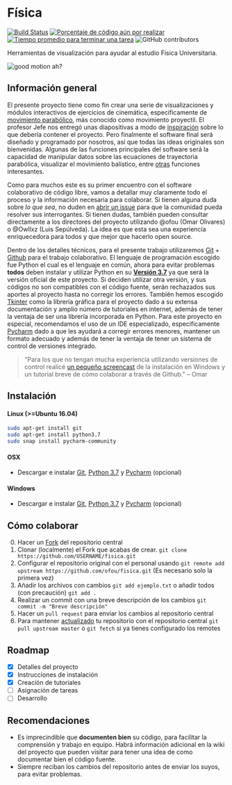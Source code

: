 Física
======
[![Build Status](https://travis-ci.org/ofou/PhysicsUCM.svg?branch=master)](https://travis-ci.org/ofou/fisica)
[![Porcentaje de código aún por realizar](http://isitmaintained.com/badge/open/ofou/physicsucm.svg)](https://github.com/ofou/fisica/issues "Percentage of issues still open")
[![Tiempo promedio para terminar una tarea](http://isitmaintained.com/badge/resolution/ofou/physicsucm.svg)](https://github.com/ofou/fisica/issues?q=is%3Aissue+is%3Aclosed "Average time to resolve an issue")
![GitHub contributors](https://img.shields.io/github/contributors/ofou/fisica.svg)

Herramientas de visualización para ayudar al estudio Fisica Universitaria. 

![good motion ah?](http://i407.photobucket.com/albums/pp152/miniman796/Pivot/BasketballShot.gif)

Información general
-------------------

El presente proyecto tiene como fin crear una serie de visualizaciones y módulos interactivos de ejercicios de cinemática, especificamente de [movimiento parabólico](https://es.wikipedia.org/wiki/Movimiento_parab%C3%B3lico), más conocido como movimiento proyectil. El profesor Jefe nos entregó unas diapositivas a modo de [inspiración](https://github.com/ofou/fisica/raw/master/docs/PROYECTO%20SOFTWARE%20PROYECTIL%20-%20PRESENTACION%20-%20HUGO.ppsx) sobre lo que debería contener el proyecto. Pero finalmente el software final será diseñado y programado por nosotros, así que todas las ideas originales son bienvenidas. Algunas de las funciones principales del software será la capacidad de manipular datos sobre las ecuaciones de trayectoria parabólica, visualizar el movimiento balístico, entre [otras](https://github.com/ofou/fisica/issues) funciones interesantes.

Como para muchos este es su primer encuentro con el software colaborativo de código libre, vamos a detallar muy claramente todo el proceso y la información necesaria para colaborar. Si tienen alguna duda sobre _lo que sea_, no duden en [abrir un issue](https://github.com/ofou/fisica/issues/new) para que la comunidad pueda resolver sus interrogantes. Si tienen dudas, también pueden consultar directamente a los directores del proyecto utilizando @ofou (Omar Olivares) o @Owllxz (Luis Sepúlveda). La idea es que esta sea una experiencia enriquecedora para todos y que mejor que hacerlo open source. 

Dentro de los detalles técnicos, para el presente trabajo utilizaremos [Git](https://git-scm.com/downloads) + [Github](https://github.com/join) para el trabajo colaborativo. El lenguaje de programación escogido fue Python el cual es el lenguaje en común, ahora para evitar problemas **todos** deben instalar y utilizar Python en su [**Versión 3.7**](https://www.python.org/downloads/release/python-370/) ya que será la versión oficial de este proyecto. Si deciden utilizar otra versión, y sus códigos no son compatibles con el código fuente, serán rechazados sus aportes al proyecto hasta no corregir los errores. También hemos escogido [Tkinter](https://docs.python.org/3.7/library/tk.html) como la librería gráfica para el proyecto dado a su extensa documentación y amplio número de tutoriales en internet, además de tener la ventaja de ser una librería incorporada en Python. Para este proyecto en especial, recomendamos el uso de un IDE especializado, especificamente [Pycharm](https://www.jetbrains.com/pycharm/) dado a que les ayudará a corregir errores menores, mantener un formato adecuado y además de tener la ventaja de tener un sistema de control de versiones integrado. 

> "Para los que no tengan mucha experiencia utilizando versiones de control realicé [un pequeño screencast](https://youtu.be/DKuHYdk4LAg) de la instalación en Windows y un tutorial breve de cómo colaborar a través de Github." – Omar

Instalación
------------
#### Linux (>=Ubuntu 16.04)
```bash
sudo apt-get install git
sudo apt-get install python3.7
sudo snap install pycharm-community
```

#### OSX
* Descargar e instalar [Git](https://git-scm.com/downloads), [Python 3.7](https://www.python.org/downloads/release/python-370/) y [Pycharm](https://www.jetbrains.com/pycharm/) (opcional)

#### Windows
* Descargar e instalar [Git](https://git-scm.com/downloads), [Python 3.7](https://www.python.org/downloads/release/python-370/) y [Pycharm](https://www.jetbrains.com/pycharm/) (opcional)

Cómo colaborar
--------------
0. Hacer un [Fork](https://guides.github.com/activities/forking/) del repositorio central
1. Clonar (localmente) el Fork que acabas de crear. `git clone https://github.com/USERNAME/fisica.git`
2. Configurar el repositorio original con el personal usando `git remote add upstream https://github.com/ofou/fisica.git` (Es necesario solo la primera vez)
2. Añadir los archivos con cambios `git add ejemplo.txt` o añadir todos (con precaución) `git add .`
3. Realizar un commit con una breve descripción de los cambios `git commit -m "Breve descripción"`
4. Hacer un `pull request` para enviar los cambios al repositorio central
5. Para mantener [actualizado](https://www.youtube.com/watch?v=o-2fvj7GsOQ) tu repositorio con el repositorio central `git pull upstream master` o `git fetch` si ya tienes configurado los remotes

Roadmap
-------
- [x] Detalles del proyecto
- [x] Instrucciones de instalación
- [x] Creación de tutoriales
- [ ] Asignación de tareas
- [ ] Desarrollo

Recomendaciones
---------------
* Es imprecindible que **documenten bien** su código, para facilitar la comprensión y trabajo en equipo. Habrá información adicional en la wiki del proyecto que pueden visitar para tener una idea de como documentar bien el código fuente.
* Siempre reciban los cambios del repositorio antes de enviar los suyos, para evitar problemas.

